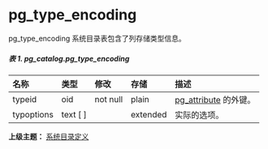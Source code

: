 # pg\_type\_encoding

pg\_type\_encoding 系统目录表包含了列存储类型信息。

##### 表 1. pg\_catalog.pg\_type\_encoding

| 名称 | 类型 | 修改 | 存储 | 描述 |
| :--- | :--- | :--- | :--- | :--- |
| typeid | oid | not null | plain | [pg\_attribute](./pgattribute.md) 的外键。 |
| typoptions | text \[ \] |  | extended | 实际的选项。 |

**上级主题：** [系统目录定义](./README.md)

